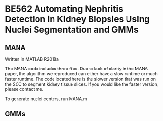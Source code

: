 # BE562 Automating Nephritis Detection in Kidney Biopsies Using Nuclei Segmentation and GMMs

## MANA
Written in MATLAB R2018a

The MANA code includes three files. Due to lack of clarity in the MANA paper, the algorithm we reproduced can either have a slow runtime or much faster runtime. The code located here is the slower version that was run on the SCC to segment kidney tissue slices. If you would like the faster version, please contact me. 

To generate nuclei centers, run MANA.m 

## GMMs
